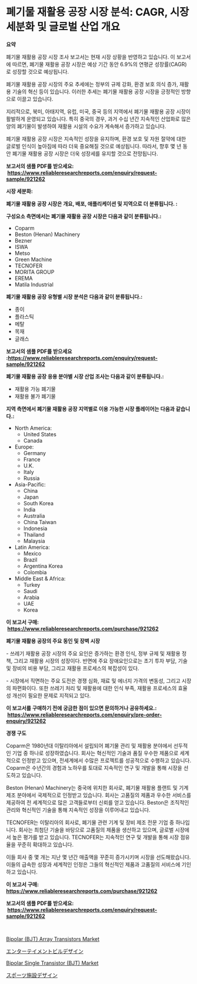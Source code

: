 <p><h1>폐기물 재활용 공장 시장 분석: CAGR, 시장 세분화 및 글로벌 산업 개요</h1></p><p><strong>요약</strong></p>
<p><p>폐기물 재활용 공장 시장 조사 보고서는 현재 시장 상황을 반영하고 있습니다. 이 보고서에 따르면, 폐기물 재활용 공장 시장은 예상 기간 동안 6.9%의 연평균 성장률(CAGR)로 성장할 것으로 예상됩니다.</p><p>폐기물 재활용 공장 시장의 주요 추세에는 정부의 규제 강화, 환경 보호 의식 증가, 재활용 기술의 혁신 등이 있습니다. 이러한 추세는 폐기물 재활용 공장 시장을 긍정적인 방향으로 이끌고 있습니다.</p><p>지리적으로, 북미, 아태지역, 유럽, 미국, 중국 등의 지역에서 폐기물 재활용 공장 시장이 활발하게 운영되고 있습니다. 특히 중국의 경우, 과거 수십 년간 지속적인 산업화로 많은 양의 폐기물이 발생하여 재활용 시설의 수요가 계속해서 증가하고 있습니다.</p><p>폐기물 재활용 공장 시장은 지속적인 성장을 유지하며, 환경 보호 및 자원 절약에 대한 글로벌 인식이 높아짐에 따라 더욱 중요해질 것으로 예상됩니다. 따라서, 향후 몇 년 동안 폐기물 재활용 공장 시장은 더욱 성장세를 유지할 것으로 전망됩니다.</p></p>
<p><strong>보고서의 샘플 PDF를 받으세요: &nbsp;<a href="https://www.reliableresearchreports.com/enquiry/request-sample/921262">https://www.reliableresearchreports.com/enquiry/request-sample/921262</a></strong></p>
<p><strong>시장 세분화:</strong></p>
<p><strong> 폐기물 재활용 공장 시장은 개요, 배포, 애플리케이션 및 지역으로 더 분류됩니다. :</strong></p>
<p><strong>구성요소 측면에서는 폐기물 재활용 공장 시장은 다음과 같이 분류됩니다.:</strong></p>
<p><ul><li>Coparm</li><li>Beston (Henan) Machinery</li><li>Bezner</li><li>ISWA</li><li>Metso</li><li>Green Machine</li><li>TECNOFER</li><li>MORITA GROUP</li><li>EREMA</li><li>Matila Industrial</li></ul></p>
<p><strong> 폐기물 재활용 공장 유형별 시장 분석은 다음과 같이 분류됩니다.:</strong></p>
<p><ul><li>종이</li><li>플라스틱</li><li>메탈</li><li>목재</li><li>글래스</li></ul></p>
<p><strong>보고서의 샘플 PDF를 받으세요 :<a href="https://www.reliableresearchreports.com/enquiry/request-sample/921262">https://www.reliableresearchreports.com/enquiry/request-sample/921262</a></strong></p>
<p><strong> 폐기물 재활용 공장 응용 분야별 시장 산업 조사는 다음과 같이 분류됩니다.:</strong></p>
<p><ul><li>재활용 가능 폐기물</li><li>재활용 불가 폐기물</li></ul></p>
<p><strong>지역 측면에서 폐기물 재활용 공장 지역별로 이용 가능한 시장 플레이어는 다음과 같습니다.:</strong></p>
<p><ul>
    <li>
        North America:
        <ul>
            <li>United States</li>
            <li>Canada</li>
        </ul>
    </li>
    <li>
        Europe:
        <ul>
            <li>Germany</li>
            <li>France</li>
            <li>U.K.</li>
            <li>Italy</li>
            <li>Russia</li>
        </ul>
    </li>
    <li>
        Asia-Pacific:
        <ul>
            <li>China</li>
            <li>Japan</li>
            <li>South Korea</li>
            <li>India</li>
            <li>Australia</li>
            <li>China Taiwan</li>
            <li>Indonesia</li>
            <li>Thailand</li>
            <li>Malaysia</li>
        </ul>
    </li>
    <li>
        Latin America:
        <ul>
            <li>Mexico</li>
            <li>Brazil</li>
            <li>Argentina Korea</li>
            <li>Colombia</li>
        </ul>
    </li>
    <li>
        Middle East & Africa:
        <ul>
            <li>Turkey</li>
            <li>Saudi</li>
            <li>Arabia</li>
            <li>UAE</li>
            <li>Korea</li>
        </ul>
    </li>
    </ul></p>
<p><strong>이 보고서 구매: &nbsp;<a href="https://www.reliableresearchreports.com/purchase/921262">https://www.reliableresearchreports.com/purchase/921262</a></strong></p>
<p><strong>폐기물 재활용 공장의 주요 동인 및 장벽 시장</strong></p>
<p><p>- 쓰레기 재활용 공장 시장의 주요 요인은 증가하는 환경 인식, 정부 규제 및 재활용 정책, 그리고 재활용 시장의 성장이다. 반면에 주요 장애요인으로는 초기 투자 부담, 기술 및 장비의 비용 부담, 그리고 재활용 프로세스의 복잡성이 있다.</p><p>- 시장에서 직면하는 주요 도전은 경쟁 심화, 재료 및 에너지 가격의 변동성, 그리고 시장의 파편화이다. 또한 쓰레기 처리 및 재활용에 대한 인식 부족, 재활용 프로세스의 효율성 개선이 필요한 문제로 지적되고 있다.</p></p>
<p><strong>이 보고서를 구매하기 전에 궁금한 점이 있으면 문의하거나 공유하세요.: &nbsp;<a href="https://www.reliableresearchreports.com/enquiry/pre-order-enquiry/921262">https://www.reliableresearchreports.com/enquiry/pre-order-enquiry/921262</a></strong></p>
<p><strong>경쟁 구도</strong></p>
<p><p>Coparm은 1980년대 이탈리아에서 설립되어 폐기물 관리 및 재활용 분야에서 선두적인 기업 중 하나로 성장하였습니다. 회사는 혁신적인 기술과 품질 우수한 제품으로 세계적으로 인정받고 있으며, 전세계에서 수많은 프로젝트를 성공적으로 수행하고 있습니다. Coparm은 수년간의 경험과 노하우를 토대로 지속적인 연구 및 개발을 통해 시장을 선도하고 있습니다.</p><p>Beston (Henan) Machinery는 중국에 위치한 회사로, 폐기물 재활용 플랜트 및 기계 제조 분야에서 국제적으로 인정받고 있습니다. 회사는 고품질의 제품과 우수한 서비스를 제공하여 전 세계적으로 많은 고객들로부터 신뢰를 얻고 있습니다. Beston은 조직적인 관리와 혁신적인 기술을 통해 지속적인 성장을 이루어내고 있습니다.</p><p>TECNOFER는 이탈리아의 회사로, 폐기물 관련 기계 및 장비 제조 전문 기업 중 하나입니다. 회사는 최첨단 기술을 바탕으로 고품질의 제품을 생산하고 있으며, 글로벌 시장에서 높은 평가를 받고 있습니다. TECNOFER는 지속적인 연구 및 개발을 통해 시장 점유율을 꾸준히 확대하고 있습니다.</p><p>이들 회사 중 몇 개는 지난 몇 년간 매출액을 꾸준히 증가시키며 시장을 선도해왔습니다. 이들의 급속한 성장과 세계적인 인정은 그들의 혁신적인 제품과 고품질의 서비스에 기인하고 있습니다.</p></p>
<p><strong>이 보고서 구매: &nbsp; <a href="https://www.reliableresearchreports.com/purchase/921262">https://www.reliableresearchreports.com/purchase/921262</a></strong></p>
<p><strong>보고서의 샘플 PDF를 받으세요: &nbsp;<a href="https://www.reliableresearchreports.com/enquiry/request-sample/921262">https://www.reliableresearchreports.com/enquiry/request-sample/921262</a></strong><strong></strong></p>
<p>&nbsp;</p>
<p><p><a href="https://issuu.com/reportprime-2/docs/bipolar-bjt-array-transistors-market-size-2030.ppt">Bipolar (BJT) Array Transistors Market</a></p><p><a href="https://github.com/lababdou/Market-Research-Report-List-2/blob/main/7828898182086.md">エンターテイメントビルデザイン</a></p><p><a href="https://issuu.com/reportprime-2/docs/bipolar-single-transistor-bjt-market-size-2030.ppt">Bipolar Single Transistor (BJT) Market</a></p><p><a href="https://github.com/mohamedbakry57/Market-Research-Report-List-2/blob/main/1937177182085.md">スポーツ施設デザイン</a></p></p>